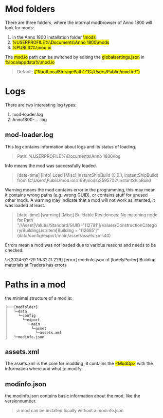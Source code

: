 # Mod folders

There are three folders, where the internal modbrowser of Anno 1800 will look for mods:
1. in the Anno 1800 installation folder <mark>\mods</mark>
2. <mark>%USERPROFILE%\Documents\Anno 1800\mods</mark>
3. <mark>%PUBLIC%\mod.io</mark>

The <mark>mod.io</mark> path can be switched by editing the <mark>globalsettings.json</mark> in <mark>%localappdata%\mod.io</mark>

> Default: <mark>{"RootLocalStoragePath":"C:/Users/Public/mod.io/"}</mark>

# Logs

There are two interesting log types:

1. mod-loader.log
2. Anno1800-... .log

## mod-loader.log

This log contains information about logs and its status of loading.

>Path: %USERPROFILE%\Documents\Anno 1800\log

Info means the mod was successfully loaded.

> [date-time] [info] Load [Misc] InstantShipBuild (0.0.1, InstantShipBuild) from C:\Users\Public\mod.io\4169\mods\3595702\InstantShipBuild

Warning means the mod contains error in the programming, this may mean it contains wrong paths (e.g. wrong GUID), or contains stuff for unused other mods. A warning may indicate that a mod will not work as intented, it was loaded at least.

> [date-time] [warning] [Misc] Buildable Residences: No matching node for Path "//Asset[Values/Standard/GUID='112791']/Values/ConstructionCategory/BuildingList/Item[Building = '112685']" (data/config/export/main/asset/assets.xml:40)

Errors mean a mod was not loaded due to various reasons and needs to be checked.

!>[2024-02-29 19:32:11.229] [error] modinfo.json of [lonelyPorter] Building materials at Traders has errors

# Paths in a mod

the minimal structure of a mod is:
```
|───[modfolder]
│   └─data
│     └─config
│       └─export
│         └─main
│           └─asset
│             └─assets.xml
│   └─modinfo.json
```

## assets.xml

The assets.xml is the core for modding, it contains the <mark>\<ModOp\></mark> with the information where and what to modify.

## modinfo.json

the modinfo.json contains basic information about the mod, like the versionnumber.
>a mod can be installed locally without a modinfo.json